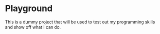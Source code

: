 # Playground
This is a dummy project that will be used to test out my programming skills and show off what I can do.
